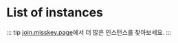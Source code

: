 # List of instances

::: tip
[join.misskey.page](https://join.misskey.page/)에서 더 많은 인스턴스를 찾아보세요.
:::

<MkInstances/>
